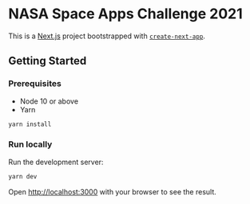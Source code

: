 # NASA Space Apps Challenge 2021

This is a [Next.js](https://nextjs.org/) project bootstrapped with [`create-next-app`](https://github.com/vercel/next.js/tree/canary/packages/create-next-app).

## Getting Started

### Prerequisites

- Node 10 or above
- Yarn

```bash
yarn install
```

### Run locally

Run the development server:

```bash
yarn dev
```

Open [http://localhost:3000](http://localhost:3000) with your browser to see the result.
